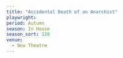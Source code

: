 ```yaml
---
title: "Accidental Death of an Anarchist"
playwright:
period: Autumn
season: In House
season_sort: 120
venue:
  - New Theatre
---
```

